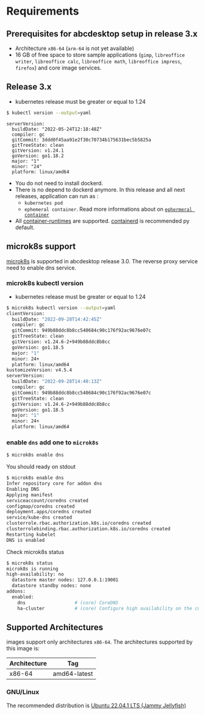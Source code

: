 # Requirements

## Prerequisites for abcdesktop setup in release 3.x

* Architecture `x86-64` (`arm-64` is not yet available)
* 16 GB of free space to store sample applications (`gimp`, `libreoffice writer`, `libreoffice calc`, `libreoffice math`, `libreoffice impress`, `firefox`) and core image services.

## Release 3.x

* kubernetes release must be greater or equal to 1.24

``` bash
$ kubectl version --output=yaml
```

```
serverVersion:
  buildDate: "2022-05-24T12:18:48Z"
  compiler: gc
  gitCommit: 3ddd0f45aa91e2f30c70734b175631bec5b5825a
  gitTreeState: clean
  gitVersion: v1.24.1
  goVersion: go1.18.2
  major: "1"
  minor: "24"
  platform: linux/amd64
```

* You do not need to install dockerd. 
* There is no depend to dockerd anymore. In this release and all next releases, application can run as : 
  - `kubernetes pod` 
  - `ephemeral container`. Read more informations about on [`ephermeral container`](https://kubernetes.io/docs/concepts/workloads/pods/ephemeral-containers/)
* All [container-runtimes](https://kubernetes.io/docs/setup/production-environment/container-runtimes/) are supported. [containerd](https://github.com/containerd/containerd/blob/main/docs/getting-started.md) is recommended py default.

## microk8s support

[microk8s](https://microk8s.io/) is supported in abcdesktop release 3.0. The reverse proxy service need to enable dns service.

### microk8s kubectl version

* kubernetes release must be greater or equal to 1.24

``` bash
$ microk8s kubectl version --output=yaml
clientVersion:
  buildDate: "2022-09-28T14:42:45Z"
  compiler: gc
  gitCommit: 949b88ddc8b8cc540684c90c176f92ac9676e07c
  gitTreeState: clean
  gitVersion: v1.24.6-2+949b88ddc8b8cc
  goVersion: go1.18.5
  major: "1"
  minor: 24+
  platform: linux/amd64
kustomizeVersion: v4.5.4
serverVersion:
  buildDate: "2022-09-28T14:40:13Z"
  compiler: gc
  gitCommit: 949b88ddc8b8cc540684c90c176f92ac9676e07c
  gitTreeState: clean
  gitVersion: v1.24.6-2+949b88ddc8b8cc
  goVersion: go1.18.5
  major: "1"
  minor: 24+
  platform: linux/amd64
```

### enable `dns` add one to `microk8s`

``` bash
$ microk8s enable dns
```

You should ready on stdout

``` bash
$ microk8s enable dns
Infer repository core for addon dns
Enabling DNS
Applying manifest
serviceaccount/coredns created
configmap/coredns created
deployment.apps/coredns created
service/kube-dns created
clusterrole.rbac.authorization.k8s.io/coredns created
clusterrolebinding.rbac.authorization.k8s.io/coredns created
Restarting kubelet
DNS is enabled
```

Check microk8s status

``` bash
$ microk8s status
microk8s is running
high-availability: no
  datastore master nodes: 127.0.0.1:19001
  datastore standby nodes: none
addons:
  enabled:
    dns                  # (core) CoreDNS
    ha-cluster           # (core) Configure high availability on the current node
```

## Supported Architectures

images support only architectures `x86-64`. The architectures supported by this image is:

| Architecture | Tag          |
|--------------|--------------|
| x86-64       | amd64-latest |


### GNU/Linux

The recommended distribution is [Ubuntu 22.04.1 LTS (Jammy Jellyfish)](https://releases.ubuntu.com/22.04/)

